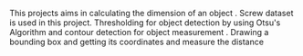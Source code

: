 This projects aims in calculating the dimension of an object . Screw dataset is used in this project. Thresholding for object detection by using Otsu's Algorithm and contour detection for object measurement . Drawing a bounding box and getting its coordinates and measure the distance
